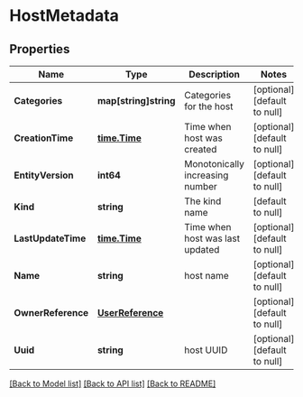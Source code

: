 # HostMetadata

## Properties
Name | Type | Description | Notes
------------ | ------------- | ------------- | -------------
**Categories** | **map[string]string** | Categories for the host | [optional] [default to null]
**CreationTime** | [**time.Time**](time.Time.md) | Time when host was created | [optional] [default to null]
**EntityVersion** | **int64** | Monotonically increasing number | [optional] [default to null]
**Kind** | **string** | The kind name | [default to null]
**LastUpdateTime** | [**time.Time**](time.Time.md) | Time when host was last updated | [optional] [default to null]
**Name** | **string** | host name | [optional] [default to null]
**OwnerReference** | [**UserReference**](user_reference.md) |  | [optional] [default to null]
**Uuid** | **string** | host UUID | [optional] [default to null]

[[Back to Model list]](../README.md#documentation-for-models) [[Back to API list]](../README.md#documentation-for-api-endpoints) [[Back to README]](../README.md)


